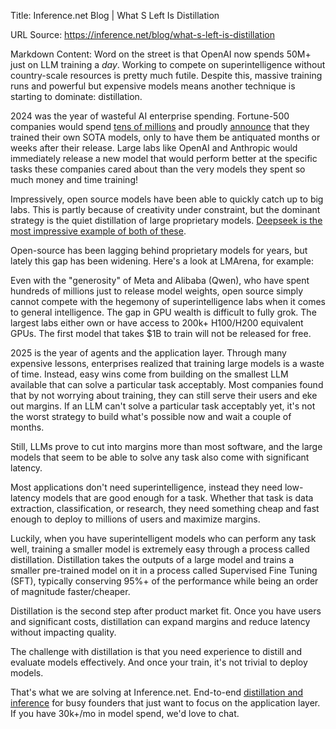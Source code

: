 Title: Inference.net Blog | What S Left Is Distillation

URL Source: https://inference.net/blog/what-s-left-is-distillation

Markdown Content:
Word on the street is that OpenAI now spends 50M+ just on LLM training a _day_. Working to compete on superintelligence without country-scale resources is pretty much futile. Despite this, massive training runs and powerful but expensive models means another technique is starting to dominate: distillation.

2024 was the year of wasteful AI enterprise spending. Fortune-500 companies would spend [tens of millions](https://www.linkedin.com/posts/charlesmartin14_bloomberggpt-how-we-built-a-50-billion-parameter-activity-7211791034496794624--Lb3/) and proudly [announce](https://newsroom.ibm.com/2023-09-28-IBM-Announces-Availability-of-watsonx-Granite-Model-Series,-Client-Protections-for-IBM-watsonx-Models#:~:text=ARMONK%2C%20N,modalities%20of%20language%20and%20code) that they trained their own SOTA models, only to have them be antiquated months or weeks after their release. Large labs like OpenAI and Anthropic would immediately release a new model that would perform better at the specific tasks these companies cared about than the very models they spent so much money and time training!

Impressively, open source models have been able to quickly catch up to big labs. This is partly because of creativity under constraint, but the dominant strategy is the quiet distillation of large proprietary models. [Deepseek is the most impressive example of both of these](https://www.theverge.com/news/601195/openai-evidence-deepseek-distillation-ai-data).

Open-source has been lagging behind proprietary models for years, but lately this gap has been widening. Here's a look at LMArena, for example:

Even with the "generosity" of Meta and Alibaba (Qwen), who have spent hundreds of millions just to release model weights, open source simply cannot compete with the hegemony of superintelligence labs when it comes to general intelligence. The gap in GPU wealth is difficult to fully grok. The largest labs either own or have access to 200k+ H100/H200 equivalent GPUs. The first model that takes $1B to train will not be released for free.

2025 is the year of agents and the application layer. Through many expensive lessons, enterprises realized that training large models is a waste of time. Instead, easy wins come from building on the smallest LLM available that can solve a particular task acceptably. Most companies found that by not worrying about training, they can still serve their users and eke out margins. If an LLM can't solve a particular task acceptably yet, it's not the worst strategy to build what's possible now and wait a couple of months.

Still, LLMs prove to cut into margins more than most software, and the large models that seem to be able to solve any task also come with significant latency.

Most applications don't need superintelligence, instead they need low-latency models that are good enough for a task. Whether that task is data extraction, classification, or research, they need something cheap and fast enough to deploy to millions of users and maximize margins.

Luckily, when you have superintelligent models who can perform any task well, training a smaller model is extremely easy through a process called distillation. Distillation takes the outputs of a large model and trains a smaller pre-trained model on it in a process called Supervised Fine Tuning (SFT), typically conserving 95%+ of the performance while being an order of magnitude faster/cheaper.

Distillation is the second step after product market fit. Once you have users and significant costs, distillation can expand margins and reduce latency without impacting quality.

The challenge with distillation is that you need experience to distill and evaluate models effectively. And once your train, it's not trivial to deploy models.

That's what we are solving at Inference.net. End-to-end [distillation and inference](https://inference.net/explore/model-training) for busy founders that just want to focus on the application layer. If you have 30k+/mo in model spend, we'd love to chat.